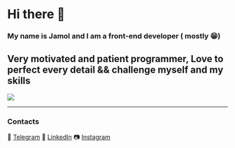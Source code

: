 # Hi there 👋

### My name is Jamol and I am a front-end developer ( mostly 😁)
Very motivated and patient programmer,
Love to perfect every detail && challenge myself and my skills
------
<!-- ![Jordan's wakatime stats](https://github-readme-stats.vercel.app/api/wakatime?username=jorban) -->
  <a align="center" href="https://github.com/jor-ban">
     <img align="center" style="background: transparent;" align="center" src="https://github-readme-stats.vercel.app/api/wakatime?username=jorban&show_icons=true&hide_border=true&theme=radical&layout=compact" />
  </a>
 
 ------------------------------------
 ### Contacts
  💬 [Telegram](https://t.me/jor_ban)
  🧑 [LinkedIn](https://www.linkedin.com/in/jamol-nuriddinov-a569a4182/)
  📷 [Instagram](https://www.instagram.com/chady_yes/)
<!--   🤔 [StackOverflow](https://stackoverflow.com/users/13272986/) -->
